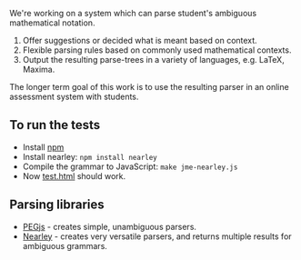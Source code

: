 We're working on a system which can parse student's ambiguous mathematical notation.

1. Offer suggestions or decided what is meant based on context.
2. Flexible parsing rules based on commonly used mathematical contexts. 
3. Output the resulting parse-trees in a variety of languages, e.g. LaTeX, Maxima.

The longer term goal of this work is to use the resulting parser in an online assessment system with students.

## To run the tests

* Install [npm](https://www.npmjs.com/)
* Install nearley: `npm install nearley`
* Compile the grammar to JavaScript: `make jme-nearley.js`
* Now [test.html](test.html) should work.

## Parsing libraries

* [PEGjs](https://pegjs.org/) - creates simple, unambiguous parsers.
* [Nearley](http://nearley.js.org/) - creates very versatile parsers, and returns multiple results for ambiguous grammars. 
